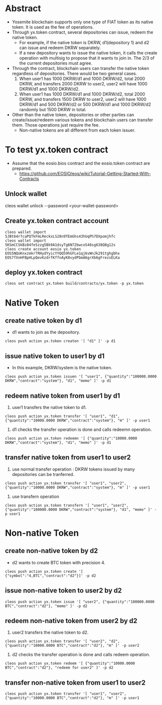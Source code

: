 # Abstract
* Yosemite blockchain supports only one type of FIAT token as its native token. It is used as the fee of operations. 
* Through yx.token contract, several depositories can issue, redeem the native token.
  * For example, if the native token is DKRW, d1(depository 1) and d2 can issue and redeem DKRW separately.
  * If a new depository wants to issue the native token, it calls the create operation with multisig to propose that it wants to join in. The 2/3 of the current depositories must agree. 
* Through the contract, blockchain users can transfer the native token regardless of depositories. There would be two general cases.
  1. When user1 has 1000 DKRW/d1 and 1000 DKRW/d2, total 2000 DKRW, and transfers 2000 DKRW to user2, user2 will have 1000 DKRW/d1 and 1000 DKRW/d2.
  1. When user1 has 1000 DKRW/d1 and 1000 DKRW/d2, total 2000 DKRW, and transfers 1500 DKRW to user2, user2 will have 1000 DKRW/d1 and 500 DKRW/d2 or 500 DKRW/d1 and 1000 DKRW/d2 randomly but 1500 DKRW in total.
* Other than the native token, depositories or other parties can create/issue/redeem various tokens and blockchain users can transfer them. Those operations just require the fee.
  * Non-native tokens are all different from each token issuer.

# To test yx.token contract
* Assume that the eosio.bios contract and the eosio.token contract are prepared.
   * https://github.com/EOSIO/eos/wiki/Tutorial-Getting-Started-With-Contracts

## Unlock wallet
cleos wallet unlock --password \<your-wallet-password\>

## Create yx.token contract account
```
cleos wallet import 5JBt64r7caPQTkFmLReckxLS28n9TEmGhs43hUqPh7DXpomjhfc
cleos wallet import 5KSmCCSkBz84feSzzg5Bk9A1dsyTg6N72bwcoS48sg638Q8g12s
cleos create account eosio yx.token EOS5NQoKnxzmkrTRHydYyicYYQQ59hGFLe1qj6vWnJk291tghgbhx EOS7fXnHFBpHLpQevKzdrfKffnAyK8vydPbmA6grXb6gFrezsELKa
```

## deploy yx.token contract
`cleos set contract yx.token build/contracts/yx.token -p yx.token`

# Native Token

## create native token by d1
* d1 wants to join as the depository.
```
cleos push action yx.token createn '[ "d1" ]' -p d1
```

## issue native token to user1 by d1
* In this example, DKRW/system is the native token.
```
cleos push action yx.token issuen '[ "user1", {"quantity":"100000.0000 DKRW","contract":"system"}, "d1", "memo" ]' -p d1
```

## redeem native token from user1 by d1
1. user1 transfers the native token to d1.
```
cleos push action yx.token transfer '[ "user1", "d1", {"quantity":"10000.0000 DKRW","contract":"system"}, "m" ]' -p user1
```
1. d1 checks the transfer operation is done and calls redeemn operation.
```
cleos push action yx.token redeemn '[ {"quantity":"10000.0000 DKRW","contract":"system"}, "d1", "memo" ]' -p d1
```

## transfer native token from user1 to user2
1. use normal transfer operation : DKRW tokens issued by many depositories can be tranferred.
```
cleos push action yx.token transfer '[ "user1", "user2", {"quantity":"10000.0000 DKRW","contract":"system"}, "m" ]' -p user1
```
1. use transfern operation
```
cleos push action yx.token transfern '[ "user1", "user2", {"quantity":"100000.0000 DKRW","contract":"system"}, "d1", "memo" ]' -p user1
```


# Non-native Token

## create non-native token by d2
* d2 wants to create BTC token with precision 4. 
```
cleos push action yx.token create '[ {"symbol":"4,BTC","contract":"d2"}]' -p d2
```

## issue non-native token to user2 by d2
```
cleos push action yx.token issue '[ "user2", {"quantity":"100000.0000 BTC","contract":"d2"}, "memo" ]' -p d2
```

## redeem non-native token from user2 by d2
1. user2 transfers the native token to d2.
```
cleos push action yx.token transfer '[ "user2", "d2", {"quantity":"10000.0000 BTC","contract":"d2"}, "m" ]' -p user2
```
1. d2 checks the transfer operation is done and calls redeem operation.
```
cleos push action yx.token redeem '[ {"quantity":"10000.0000 BTC","contract":"d2"}, "redeem for user2" ]' -p d2
```

## transfer non-native token from user1 to user2
```
cleos push action yx.token transfer '[ "user1", "user2", {"quantity":"10000.0000 BTC","contract":"d2"}, "m" ]' -p user1
```